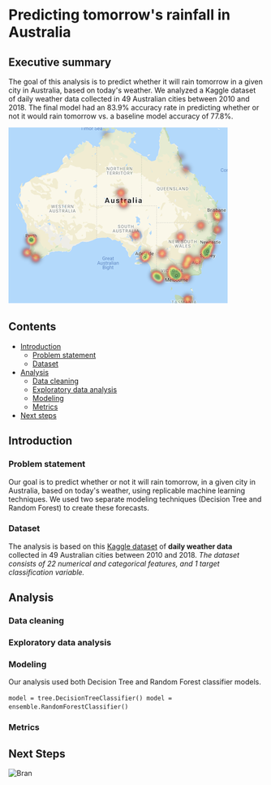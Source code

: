 # Predicting tomorrow's rainfall in Australia

## Executive summary

The goal of this analysis is to predict whether it will rain tomorrow in a given city in Australia, based on today's weather. We analyzed a Kaggle dataset of daily weather data collected in 49 Australian cities between 2010 and 2018. The final model had an 83.9% accuracy rate in predicting whether or not it would rain tomorrow vs. a baseline model accuracy of 77.8%.

![Rainfall in Australia Map](rainfall_map.png)

## Contents

- [Introduction](#Introduction)
    - [Problem statement](#Problem-statement)
    - [Dataset](#Dataset)
- [Analysis](#Analysis)
    - [Data cleaning](#Data-cleaning)
    - [Exploratory data analysis](#Exploratory-data-analysis)
    - [Modeling](#Modeling)
    - [Metrics](#Metrics)
- [Next steps](#Next-steps)


## Introduction

### Problem statement

Our goal is to predict whether or not it will rain tomorrow, in a given city in Australia, based on today's weather, using replicable machine learning techniques. We used two separate modeling techniques (Decision Tree and Random Forest) to create these forecasts.

### Dataset

The analysis is based on this [Kaggle dataset](https://www.kaggle.com/jsphyg/weather-dataset-rattle-package) of **daily weather data** collected in 49 Australian cities between 2010 and 2018. *The dataset consists of 22 numerical and categorical features, and 1 target classification variable.*

## Analysis

### Data cleaning

### Exploratory data analysis

### Modeling

Our analysis used both Decision Tree and Random Forest classifier models.

`model = tree.DecisionTreeClassifier()
model = ensemble.RandomForestClassifier()`

### Metrics


## Next Steps

![Bran](https://i.imgur.com/3fkDIms.jpg)
